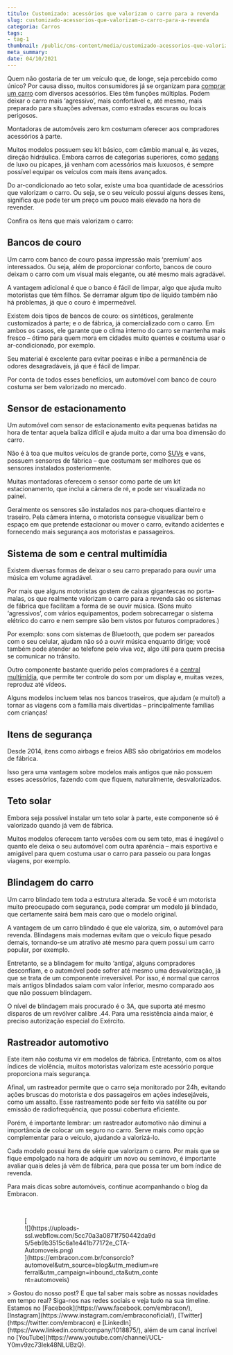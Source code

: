 ```yaml
---
titulo: Customizado: acessórios que valorizam o carro para a revenda
slug: customizado-acessorios-que-valorizam-o-carro-para-a-revenda
categoria: Carros
tags:
- tag-1
thumbnail: /public/cms-content/media/customizado-acessorios-que-valorizam-o-carro-para-a-revenda.png
meta_summary: 
date: 04/10/2021
---
```

Quem não gostaria de ter um veículo que, de longe, seja percebido como único? Por causa disso, muitos consumidores já se organizam para [comprar um carro](https://www.embracon.com.br/blog/como-comprar-um-carro-com-r-100-00-por-semana) com diversos acessórios. Eles têm funções múltiplas. Podem deixar o carro mais ‘agressivo’, mais confortável e, até mesmo, mais preparado para situações adversas, como estradas escuras ou locais perigosos.

Montadoras de automóveis zero km costumam oferecer aos compradores acessórios à parte.

Muitos modelos possuem seu kit básico, com câmbio manual e, às vezes, direção hidráulica. Embora carros de categorias superiores, como [sedans ](https://www.embracon.com.br/blog/hatch-ou-sedan-diferencas)de luxo ou picapes, já venham com acessórios mais luxuosos, é sempre possível equipar os veículos com mais itens avançados.

Do ar-condicionado ao teto solar, existe uma boa quantidade de acessórios que valorizam o carro. Ou seja, se o seu veículo possui alguns desses itens, significa que pode ter um preço um pouco mais elevado na hora de revender.

Confira os itens que mais valorizam o carro:

Bancos de couro
---------------

Um carro com banco de couro passa impressão mais ‘premium’ aos interessados. Ou seja, além de proporcionar conforto, bancos de couro deixam o carro com um visual mais elegante, ou até mesmo mais agradável.

A vantagem adicional é que o banco é fácil de limpar, algo que ajuda muito motoristas que têm filhos. Se derramar algum tipo de líquido também não há problemas, já que o couro é impermeável.

Existem dois tipos de bancos de couro: os sintéticos, geralmente customizados à parte; e o de fábrica, já comercializado com o carro. Em ambos os casos, ele garante que o clima interno do carro se mantenha mais fresco – ótimo para quem mora em cidades muito quentes e costuma usar o ar-condicionado, por exemplo.

Seu material é excelente para evitar poeiras e inibe a permanência de odores desagradáveis, já que é fácil de limpar.

Por conta de todos esses benefícios, um automóvel com banco de couro costuma ser bem valorizado no mercado.

Sensor de estacionamento
------------------------

Um automóvel com sensor de estacionamento evita pequenas batidas na hora de tentar aquela baliza difícil e ajuda muito a dar uma boa dimensão do carro.

Não é à toa que muitos veículos de grande porte, como [SUVs](https://www.embracon.com.br/blog/7-dicas-para-escolher-entre-uma-caminhonete-ou-um-suv) e vans, possuem sensores de fábrica – que costumam ser melhores que os sensores instalados posteriormente.

Muitas montadoras oferecem o sensor como parte de um kit estacionamento, que inclui a câmera de ré, e pode ser visualizada no painel.

Geralmente os sensores são instalados nos para-choques dianteiro e traseiro. Pela câmera interna, o motorista consegue visualizar bem o espaço em que pretende estacionar ou mover o carro, evitando acidentes e fornecendo mais segurança aos motoristas e passageiros.

Sistema de som e central multimídia
-----------------------------------

Existem diversas formas de deixar o seu carro preparado para ouvir uma música em volume agradável.

Por mais que alguns motoristas gostem de caixas gigantescas no porta-malas, os que realmente valorizam o carro para a revenda são os sistemas de fábrica que facilitam a forma de se ouvir música. (Sons muito ‘agressivos’, com vários equipamentos, podem sobrecarregar o sistema elétrico do carro e nem sempre são bem vistos por futuros compradores.)

Por exemplo: sons com sistemas de Bluetooth, que podem ser pareados com o seu celular, ajudam não só a ouvir música enquanto dirige; você também pode atender ao telefone pelo viva voz, algo útil para quem precisa se comunicar no trânsito.

Outro componente bastante querido pelos compradores é a [central multimídia](https://www.embracon.com.br/blog/quais-as-vantagens-de-ter-um-carro-com-central-multimidia), que permite ter controle do som por um display e, muitas vezes, reproduz até vídeos.

Alguns modelos incluem telas nos bancos traseiros, que ajudam (e muito!) a tornar as viagens com a família mais divertidas – principalmente famílias com crianças!

Itens de segurança
------------------

Desde 2014, itens como airbags e freios ABS são obrigatórios em modelos de fábrica.

Isso gera uma vantagem sobre modelos mais antigos que não possuem esses acessórios, fazendo com que fiquem, naturalmente, desvalorizados.

Teto solar
----------

Embora seja possível instalar um teto solar à parte, este componente só é valorizado quando já vem de fábrica.

Muitos modelos oferecem tanto versões com ou sem teto, mas é inegável o quanto ele deixa o seu automóvel com outra aparência – mais esportiva e amigável para quem costuma usar o carro para passeio ou para longas viagens, por exemplo.

Blindagem do carro
------------------

Um carro blindado tem toda a estrutura alterada. Se você é um motorista muito preocupado com segurança, pode comprar um modelo já blindado, que certamente sairá bem mais caro que o modelo original.

A vantagem de um carro blindado é que ele valoriza, sim, o automóvel para revenda. Blindagens mais modernas evitam que o veículo fique pesado demais, tornando-se um atrativo até mesmo para quem possui um carro popular, por exemplo.

Entretanto, se a blindagem for muito ‘antiga’, alguns compradores desconfiam, e o automóvel pode sofrer até mesmo uma desvalorização, já que se trata de um componente irreversível. Por isso, é normal que carros mais antigos blindados saiam com valor inferior, mesmo comparado aos que não possuem blindagem.

O nível de blindagem mais procurado é o 3A, que suporta até mesmo disparos de um revólver calibre .44. Para uma resistência ainda maior, é preciso autorização especial do Exército.

Rastreador automotivo
---------------------

Este item não costuma vir em modelos de fábrica. Entretanto, com os altos índices de violência, muitos motoristas valorizam este acessório porque proporciona mais segurança.

Afinal, um rastreador permite que o carro seja monitorado por 24h, evitando ações bruscas do motorista e dos passageiros em ações indesejáveis, como um assalto. Esse rastreamento pode ser feito via satélite ou por emissão de radiofrequência, que possui cobertura eficiente.

Porém, é importante lembrar: um rastreador automotivo não diminui a importância de colocar um seguro no carro. Serve mais como opção complementar para o veículo, ajudando a valorizá-lo.

Cada modelo possui itens de série que valorizam o carro. Por mais que se fique empolgado na hora de adquirir um novo ou seminovo, é importante avaliar quais deles já vêm de fábrica, para que possa ter um bom índice de revenda.

Para mais dicas sobre automóveis, continue acompanhando o blog da Embracon.

‍

<figure class="w-richtext-figure-type-image w-richtext-align-center" style="max-width:310px">[<div>![](https://uploads-ssl.webflow.com/5cc70a3a0871f750442da9d5/5eb9b3515c6a1e441b77172e_CTA-Automoveis.png)</div>](https://embracon.com.br/consorcio?automovel&utm_source=blog&utm_medium=referral&utm_campaign=inbound_cta&utm_content=automoveis)</figure>> Gostou do nosso post? E que tal saber mais sobre as nossas novidades em tempo real? Siga-nos nas redes sociais e veja tudo na sua timeline. Estamos no [Facebook](https://www.facebook.com/embracon/), [Instagram](https://www.instagram.com/embraconoficial/), [Twitter](https://twitter.com/embracon) e [LinkedIn](https://www.linkedin.com/company/1018875/), além de um canal incrível no [YouTube](https://www.youtube.com/channel/UCL-Y0mv9zc73Iek48NLUBzQ).

‍
